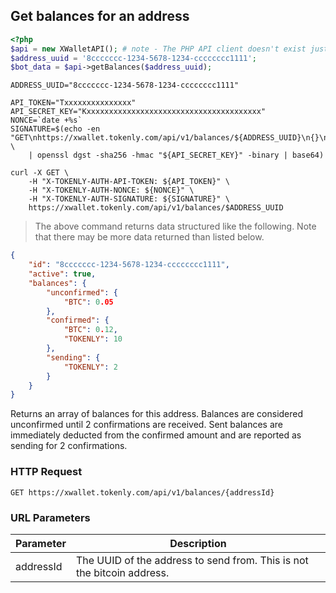 ## Get balances for an address

```php
<?php
$api = new XWalletAPI(); # note - The PHP API client doesn't exist just yet
$address_uuid = '8ccccccc-1234-5678-1234-cccccccc1111';
$bot_data = $api->getBalances($address_uuid);
```

```shell
ADDRESS_UUID="8ccccccc-1234-5678-1234-cccccccc1111"

API_TOKEN="Txxxxxxxxxxxxxxx"
API_SECRET_KEY="Kxxxxxxxxxxxxxxxxxxxxxxxxxxxxxxxxxxxxxxx"
NONCE=`date +%s`
SIGNATURE=$(echo -en "GET\nhttps://xwallet.tokenly.com/api/v1/balances/${ADDRESS_UUID}\n{}\n${API_TOKEN}\n${NONCE}" \
    | openssl dgst -sha256 -hmac "${API_SECRET_KEY}" -binary | base64)

curl -X GET \
    -H "X-TOKENLY-AUTH-API-TOKEN: ${API_TOKEN}" \
    -H "X-TOKENLY-AUTH-NONCE: ${NONCE}" \
    -H "X-TOKENLY-AUTH-SIGNATURE: ${SIGNATURE}" \
    https://xwallet.tokenly.com/api/v1/balances/$ADDRESS_UUID
```

> The above command returns data structured like the following.  Note that there may be more data returned than listed below.

```json
{
    "id": "8ccccccc-1234-5678-1234-cccccccc1111",
    "active": true,
    "balances": {
        "unconfirmed": {
            "BTC": 0.05
        },
        "confirmed": {
            "BTC": 0.12,
            "TOKENLY": 10
        },
        "sending": {
            "TOKENLY": 2
        }
    }
}
```




Returns an array of balances for this address.  Balances are considered unconfirmed until 2 confirmations are received.  Sent balances are immediately deducted from the confirmed amount and are reported as sending for 2 confirmations.

### HTTP Request

`GET https://xwallet.tokenly.com/api/v1/balances/{addressId}`


### URL Parameters

Parameter       | Description
---------       | -----------
addressId       | The UUID of the address to send from.  This is not the bitcoin address.


